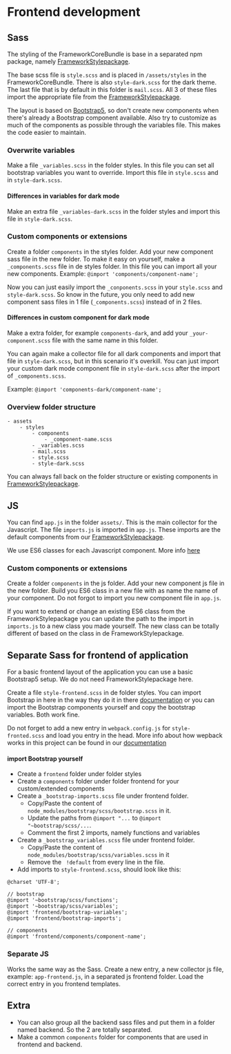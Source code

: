 # Frontend development

## Sass

The styling of the FrameworkCoreBundle is base in a separated npm package, namely [FrameworkStylepackage](https://github.com/sumocoders/frameworkStylePackage).

The base scss file is `style.scss` and is placed in `/assets/styles` in the FrameworkCoreBundle.
There is also `style-dark.scss` for the dark theme. The last file that is by default in this folder is `mail.scss`.
All 3 of these files import the appropriate file from the [FrameworkStylepackage](https://github.com/sumocoders/frameworkStylePackage).

The layout is based on [Bootstrap5](https://getbootstrap.com/docs/5.1/getting-started/introduction/), so don't create new components when there's
already a Bootstrap component available. Also try to customize as much of the
components as possible through the variables file. This makes the code easier to maintain.

### Overwrite variables
Make a file `_variables.scss` in the folder styles. In this file you can set all bootstrap variables you want to override.
Import this file in `style.scss` and in `style-dark.scss`.

#### Differences in variables for dark mode
Make an extra file `_variables-dark.scss` in the folder styles and import this file in `style-dark.scss`.

### Custom components or extensions
Create a folder `components` in the styles folder. Add your new component sass file in the new folder.
To make it easy on yourself, make a `_components.scss` file in de styles folder. In this file you can import all your new components.
Example: `@import 'components/component-name';`

Now you can just easily import the `_conponents.scss` in your `style.scss` and `style-dark.scss`.
So know in the future, you only need to add new component sass files in 1 file (`_components.scss`) instead of in 2 files.

#### Differences in custom component for dark mode
Make a extra folder, for example `components-dark`, and add your `_your-component.scss` file with the same name in this folder.

You can again make a collector file for all dark components and import that file in `style-dark.scss`, 
but in this scenario it's overkill.
You can just import your custom dark mode component file in `style-dark.scss` after the import of `_components.scss`.

Example: `@import 'components-dark/component-name';`


### Overview folder structure
```$xslt
- assets
    - styles
        - components
            - _component-name.scss
        - _variables.scss
        - mail.scss
        - style.scss
        - style-dark.scss
```

You can always fall back on the folder structure or existing components in [FrameworkStylepackage](https://github.com/sumocoders/FrameworkStylePackage/tree/master/src/sass).

## JS

You can find `app.js` in the folder `assets/`. This is the main collector for the Javascript.
The file `imports.js` is imported in `app.js`.
These imports are the default components from our [FrameworkStylepackage](https://github.com/sumocoders/frameworkStylePackage).

We use ES6 classes for each Javascript component. More info [here](https://developer.mozilla.org/en-US/docs/Web/JavaScript/Reference/Classes)

### Custom components or extensions
Create a folder `components` in the js folder. Add your new component js file in the new folder.
Build you ES6 class in a new file with as name the name of your component. Do not forgot to import you new component file in `app.js`.

If you want to extend or change an existing ES6 class from the FrameworkStylepackage you can update the path to the import in `imports.js`
to a new class you made yourself. The new class can be totally different of based on the class in de FrameworkStylepackage.


## Separate Sass for frontend of application

For a basic frontend layout of the application you can use a basic Bootstrap5 setup. 
We do not need FrameworkStylepackage here.

Create a file `style-frontend.scss` in de folder styles.
You can import Bootstrap in here in the way they do it in there [documentation](https://getbootstrap.com/docs/5.1/getting-started/webpack/#importing-styles)
or you can import the Bootstrap components yourself and copy the bootstrap variables.
Both work fine.

Do not forget to add a new entry in `webpack.config.js` for `style-fronted.scss` and load you entry in the head.
More info about how wepback works in this project can be found in our [documentation](https://github.com/sumocoders/FrameworkCoreBundle/blob/master/docs/frontend/webpack.md)

#### import Bootstrap yourself

- Create a `frontend` folder under folder styles
- Create a `components` folder under folder frontend for your custom/extended components
- Create a `_bootstrap-imports.scss` file under frontend folder.
    - Copy/Paste the content of `node_modules/bootstrap/scss/bootstrap.scss` in it. 
    - Update the paths from `@import "...` to `@import "~bootstrap/scss/...`.
    - Comment the first 2 imports, namely functions and variables
- Create a `_bootstrap_variables.scss` file under frontend folder.
    - Copy/Paste the content of `node_modules/bootstrap/scss/variables.scss` in it
    - Remove the ` !default` from every line in the file.
- Add imports to `style-frontend.scss`, should look like this:
```$xslt
@charset 'UTF-8';

// bootstrap
@import '~bootstrap/scss/functions';
@import '~bootstrap/scss/variables';
@import 'frontend/bootstrap-variables';
@import 'frontend/bootstrap-imports';

// components
@import 'frontend/components/component-name';
```

### Separate JS

Works the same way as the Sass. Create a new entry, a new collector js file, example: `app-frontend.js`, in a separated js frontend folder.
Load the correct entry in you frontend templates.

## Extra

- You can also group all the backend sass files and put them in a folder named backend. So the 2 are totally separated.
- Make a common `components` folder for components that are used in frontend and backend.

